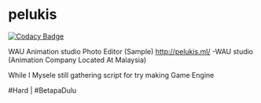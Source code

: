 # pelukis

[![Codacy Badge](https://api.codacy.com/project/badge/Grade/8b56523553c44827a1403fa6c0e8e762)](https://app.codacy.com/gh/alexandereric995/pelukis?utm_source=github.com&utm_medium=referral&utm_content=alexandereric995/pelukis&utm_campaign=Badge_Grade)

WAU Animation studio Photo Editor (Sample)
http://pelukis.ml/
-WAU studio (Animation Company Located At Malaysia)
<p>While I Mysele still gathering script for try making Game Engine</p>
<p>#Hard | #BetapaDulu </p>
